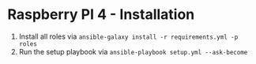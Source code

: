 # Raspberry PI 4 - Installation
1. Install all roles via `ansible-galaxy install -r requirements.yml -p roles`
2. Run the setup playbook via `ansible-playbook setup.yml --ask-become`
